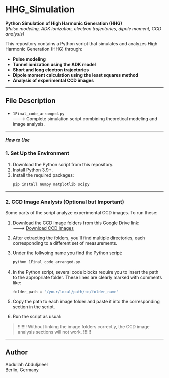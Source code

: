 # HHG_Simulation

**Python Simulation of High Harmonic Generation (HHG)**  
*(Pulse modeling, ADK ionization, electron trajectories, dipole moment, CCD analysis)*

This repository contains a Python script that simulates and analyzes High Harmonic Generation (HHG) through:

- **Pulse modeling**
- **Tunnel ionization using the ADK model**
- **Short and long electron trajectories**
- **Dipole moment calculation using the least squares method**
- **Analysis of experimental CCD images**

---

## File Description

- `1Final_code_arranged.py`  
  ----→ Complete simulation script combining theoretical modeling and image analysis.

---

##### How to Use

### 1. Set Up the Environment

1. Download the Python script from this repository.
2. Install Python 3.9+.
3. Install the required packages:
   ```bash
   pip install numpy matplotlib scipy
   ```

---

### 2. CCD Image Analysis (Optional but Important)

Some parts of the script analyze experimental CCD images. To run these:

1. Download the CCD image folders from this Google Drive link:  
   ---> [Download CCD Images](https://drive.google.com/drive/folders/1HNofMbrIi4xuuHdlKJX63B7u297RhJva)

2. After extracting the folders, you'll find multiple directories, each corresponding to a different set of measurements.

3. Under the follwoing name you find the Python script:

   ```bash
   python 1Final_code_arranged.py
   ```

4. In the Python script, several code blocks require you to insert the path to the appropriate folder. These lines are clearly marked with comments like:

   ```python
   folder_path = "/your/local/path/to/folder_name"
   ```

5. Copy the path to each image folder and paste it into the corresponding section in the script.

6. Run the script as usual:
   

> !!!!!!!   Without linking the image folders correctly, the CCD image analysis sections will not work. !!!!!!

---

## Author

Abdullah Abduljaleel  
Berlin, Germany
